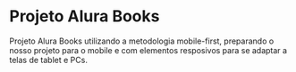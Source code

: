 # Projeto Alura Books

Projeto Alura Books utilizando a metodologia mobile-first, preparando o nosso projeto para o mobile e com elementos resposivos para se adaptar a telas de tablet e PCs.

